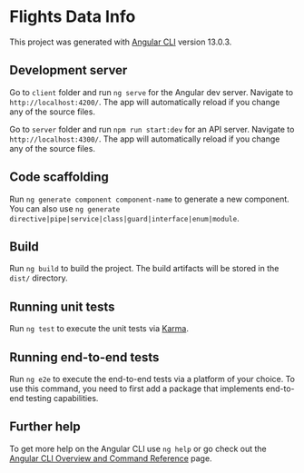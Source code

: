 # Flights Data Info

This project was generated with [Angular CLI](https://github.com/angular/angular-cli) version 13.0.3.

## Development server

Go to `client` folder and run `ng serve` for the Angular dev server. Navigate to `http://localhost:4200/`. The app will automatically reload if you change any of the source files.

Go to `server` folder and run `npm run start:dev` for an API server. Navigate to `http://localhost:4300/`. The app will automatically reload if you change any of the source files.

## Code scaffolding

Run `ng generate component component-name` to generate a new component. You can also use `ng generate directive|pipe|service|class|guard|interface|enum|module`.

## Build

Run `ng build` to build the project. The build artifacts will be stored in the `dist/` directory.

## Running unit tests

Run `ng test` to execute the unit tests via [Karma](https://karma-runner.github.io).

## Running end-to-end tests

Run `ng e2e` to execute the end-to-end tests via a platform of your choice. To use this command, you need to first add a package that implements end-to-end testing capabilities.

## Further help

To get more help on the Angular CLI use `ng help` or go check out the [Angular CLI Overview and Command Reference](https://angular.io/cli) page.
